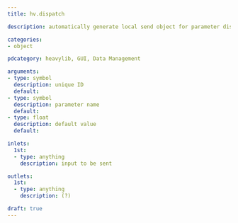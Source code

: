 ```yaml
---
title: hv.dispatch

description: automatically generate local send object for parameter distribution

categories:
- object

pdcategory: heavylib, GUI, Data Management

arguments:
- type: symbol
  description: unique ID
  default: 
- type: symbol
  description: parameter name
  default: 
- type: float
  description: default value
  default: 

inlets:
  1st:
  - type: anything
    description: input to be sent

outlets:
  1st:
  - type: anything
    description: (?)

draft: true
---
```


